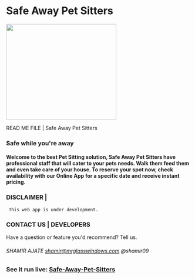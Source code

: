 # Safe Away Pet Sitters

<div style="display: block; text-align="center";> <img src="http://www.shamirajate.com/safeAway/assets/images/Safe-Away-logo.png" width="300" height="260"></div>

 READ ME FILE  |  Safe Away Pet Sitters

### Safe while you're away

#### Welcome to the best Pet Sitting solution, Safe Away Pet Sitters have professional staff that will cater to your pets needs. Walk them feed them and even take care of your house. To reserve your spot now, check availability with our Online App for a specific date and receive instant pricing.

### DISCLAIMER    |

	 This web app is under development. 

### CONTACT US    |     DEVELOPERS
Have a question or feature you'd recommend? Tell us.

###### SHAMIR AJATE     shamir@mrglasswindows.com @shamir09

### See it run live:         [Safe-Away-Pet-Sitters](http://www.shamirajate.com/safeAway/index.html)
